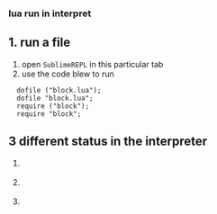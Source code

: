 ### lua run in interpret

## 1. run a file 
1. open `SublimeREPL` in this particular tab
2. use the code blew to run
  
  ```
    dofile ("block.lua");  
    dofile "block.lua";
    require ("block");
    require "block";
  ```

## 3 different status in the interpreter
  1) >   
  2) >>
  3) > >


